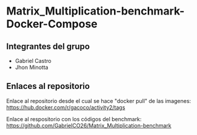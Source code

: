 # Matrix_Multiplication-benchmark-Docker-Compose


## Integrantes del grupo
* Gabriel Castro
* Jhon Minotta

## Enlaces al repositorio
Enlace al repositorio desde el cual se hace "docker pull" de las imagenes: https://hub.docker.com/r/gacoco/activity2/tags

Enlace al respositorio con los códigos del benchmark: https://github.com/GabrielCO26/Matrix_Multiplication-benchmark
